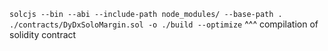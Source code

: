 `solcjs --bin --abi --include-path node_modules/ --base-path . ./contracts/DyDxSoloMargin.sol -o ./build --optimize`
^^^ compilation of solidity contract